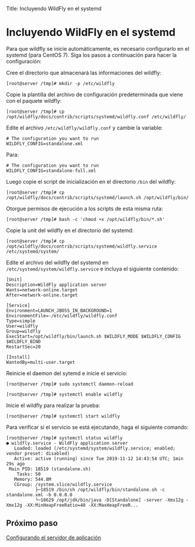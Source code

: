 Title: Incluyendo WildFly en el systemd

# Incluyendo WildFly en el systemd

Para que wildfly se inicie automáticamente, es necesario configurarlo en el systemd (para CentOS 7). Siga los pasos a continuación para hacer la configuración:

Cree el directorio que almacenará las informaciones del wildfly:

``` shell
[root@server /tmp]# mkdir -p /etc/wildfly
```
Copie la plantilla del archivo de configuración predeterminada que viene con el paquete wildfly:

``` shell
[root@server /tmp]# cp /opt/wildfly/docs/contrib/scripts/systemd/wildfly.conf /etc/wildfly/
```
Edite el archivo `/etc/wildfly/wildfly.conf` y cambie la variable:

``` shell
# The configuration you want to run
WILDFLY_CONFIG=standalone.xml
```

Para:

``` shell
# The configuration you want to run
WILDFLY_CONFIG=standalone-full.xml
```

Luego copie el script de inicialización en el directorio `/bin` del wildfly:

``` shell
[root@server /tmp]# cp /opt/wildfly/docs/contrib/scripts/systemd/launch.sh /opt/wildfly/bin/
```
Otorgue permisos de ejecución a los scripts de esta misma ruta:

``` shell
[root@server /tmp]# bash -c 'chmod +x /opt/wildfly/bin/*.sh'
```
Copie la unit del wildfly en el directorio del systemd:

``` shell
[root@server /tmp]# cp /opt/wildfly/docs/contrib/scripts/systemd/wildfly.service /etc/systemd/system/
```

Edite el archivo del wildfly del systemd en `/etc/systemd/system/wildfly.service` e incluya el siguiente contenido:

``` shell
[Unit]
Description=WildFly application server
Wants=network-online.target
After=network-online.target

[Service]
Environment=LAUNCH_JBOSS_IN_BACKGROUND=1
EnvironmentFile=-/etc/wildfly/wildfly.conf
Type=simple
User=wildfly
Group=wildfly
ExecStart=/opt/wildfly/bin/launch.sh $WILDFLY_MODE $WILDFLY_CONFIG $WILDFLY_BIND
RestartSec=20

[Install]
WantedBy=multi-user.target
```

Reinicie el daemon del sytemd e inicie el servicio:

``` shell
[root@server /tmp]# sudo systemctl daemon-reload
```

``` shell
[root@server /tmp]# systemctl enable wildfly
```
Inicie el wildfly para realizar la prueba:

``` shell
[root@server /tmp]# systemctl start wildfly
```

Para verificar si el servicio se está ejecutando, haga el siguiente comando:

``` shell
[root@server /tmp]# systemctl status wildfly
● wildfly.service - WildFly application server
   Loaded: loaded (/etc/systemd/system/wildfly.service; enabled; vendor preset: disabled)
   Active: active (running) since Tue 2019-11-12 14:43:54 UTC; 1min 29s ago
 Main PID: 18519 (standalone.sh)
    Tasks: 50
   Memory: 544.8M
   CGroup: /system.slice/wildfly.service
           ├─18519 /bin/sh /opt/wildfly/bin/standalone.sh -c standalone.xml -b 0.0.0.0
           └─18629 /opt/jdk/bin/java -D[Standalone] -server -Xms12g -Xmx12g -XX:MinHeapFreeRatio=40 -XX:MaxHeapFreeR...
```

## Próximo paso

[Configurando el servidor de aplicación][1]

[1]:/es-es/citsmart-platform-8/get-started/installation-and-upgrade/perform-installation/conf-server.html
